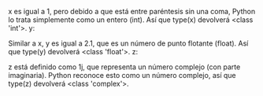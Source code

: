 x es igual a 1, pero debido a que está entre paréntesis sin una coma, Python lo trata simplemente como un entero (int). Así que type(x) devolverá <class 'int'>.
y:

Similar a x, y es igual a 2.1, que es un número de punto flotante (float). Así que type(y) devolverá <class 'float'>.
z:

z está definido como 1j, que representa un número complejo (con parte imaginaria). Python reconoce esto como un número complejo, así que type(z) devolverá <class 'complex'>.
